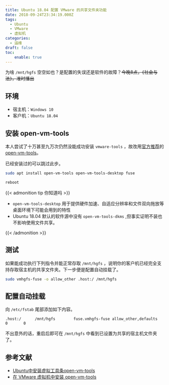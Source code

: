 ```yaml
---
title: Ubuntu 18.04 配置 VMware 的共享文件夹功能
date: 2018-09-24T23:34:19.000Z
tags:
  - Ubuntu
  - VMware
  - 虚拟机
categories:
  - 运维
draft: false
toc:
    enable: true
---
```


为啥 `/mnt/hgfs` 空空如也？是配置的失误还是软件的故障？~~今晚8点，《社会与法》，准时播出~~

<!--more-->

## 环境

- 宿主机：`Windows 10`
- 客户机：`Ubuntu 18.04`

## 安装 open-vm-tools

本人尝试了十万甚至九万次仍然没能成功安装 `vmware-tools` ，故改用[官方推荐](https://kb.vmware.com/s/article/2073803)的 [open-vm-tools](https://github.com/vmware/open-vm-tools)。

已经安装过的可以跳过此步。

```bash
sudo apt install open-vm-tools open-vm-tools-desktop fuse

reboot
```

{{< admonition tip 你知道吗 >}}

- `open-vm-tools-desktop` 用于提供硬件加速、自适应分辨率和文件双向拖放等桌面环境下可能会用到的特性
- Ubuntu 18.04 默认的软件源中没有 `open-vm-tools-dkms` ,但事实证明不装也不影响使用文件共享。

{{< /admonition >}}

## 测试

如果能成功执行下列指令并能正常存取 `/mnt/hgfs` ，说明你的客户机已经完全支持存取宿主机的共享文件夹。下一步便是配置自动挂载了。

```bash
sudo vmhgfs-fuse -o allow_other .host:/ /mnt/hgfs
```

## 配置自动挂载

向 `/etc/fstab` 尾部添加如下内容。

```shell
.host:/      /mnt/hgfs        fuse.vmhgfs-fuse allow_other,defaults   0       0
```

不出意外的话，重启后即可在 `/mnt/hgfs` 中看到已设置为共享的宿主机文件夹了。

## 参考文献

- [Ubuntu中安装虚拟工具条open-vm-tools](https://jingyan.baidu.com/article/54b6b9c0982f2f2d593b4762.html)
- [在 VMware 虚拟机中安装 open-vm-tools](https://zhuanlan.zhihu.com/p/22488904)
